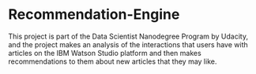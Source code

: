 # Recommendation-Engine
This project is part of the Data Scientist Nanodegree Program by Udacity, and the project makes an analysis of the interactions that users have with articles on the IBM Watson Studio platform and then makes recommendations to them about new articles that they may like.
